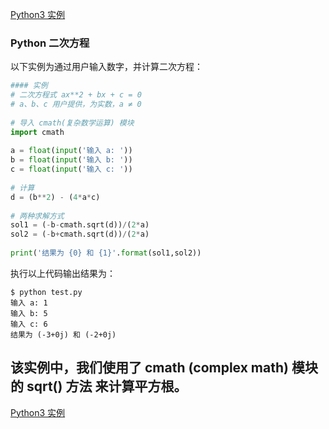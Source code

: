 [Python3 实例](/src/lesson25.examples/examples.md)
### Python 二次方程
以下实例为通过用户输入数字，并计算二次方程：
```python
#### 实例
# 二次方程式 ax**2 + bx + c = 0
# a、b、c 用户提供，为实数，a ≠ 0
 
# 导入 cmath(复杂数学运算) 模块
import cmath
 
a = float(input('输入 a: '))
b = float(input('输入 b: '))
c = float(input('输入 c: '))
 
# 计算
d = (b**2) - (4*a*c)
 
# 两种求解方式
sol1 = (-b-cmath.sqrt(d))/(2*a)
sol2 = (-b+cmath.sqrt(d))/(2*a)
 
print('结果为 {0} 和 {1}'.format(sol1,sol2))
```
执行以上代码输出结果为：
```
$ python test.py 
输入 a: 1
输入 b: 5
输入 c: 6
结果为 (-3+0j) 和 (-2+0j)
```
该实例中，我们使用了 cmath (complex math) 模块的 sqrt() 方法 来计算平方根。
---
[Python3 实例](/src/lesson25.examples/examples.md)
